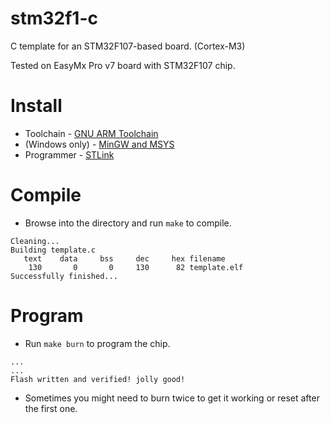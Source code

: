 # stm32f1-c

C template for an STM32F107-based board. (Cortex-M3)

Tested on EasyMx Pro v7 board with STM32F107 chip.

# Install
* Toolchain - [GNU ARM Toolchain](https://developer.arm.com/open-source/gnu-toolchain/gnu-rm/downloads)
* (Windows only) - [MinGW and MSYS ](http://www.mingw.org/)
* Programmer - [STLink](https://github.com/texane/stlink)

# Compile
* Browse into the directory and run `make` to compile.
```
Cleaning...
Building template.c
   text	   data	    bss	    dec	    hex	filename
    130	      0	      0	    130	     82	template.elf
Successfully finished...
```

# Program
* Run `make burn` to program the chip.
```
...
...
Flash written and verified! jolly good!
```
* Sometimes you might need to burn twice to get it working or reset after the first one.
